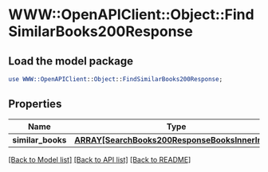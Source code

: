 # WWW::OpenAPIClient::Object::FindSimilarBooks200Response

## Load the model package
```perl
use WWW::OpenAPIClient::Object::FindSimilarBooks200Response;
```

## Properties
Name | Type | Description | Notes
------------ | ------------- | ------------- | -------------
**similar_books** | [**ARRAY[SearchBooks200ResponseBooksInnerInner]**](SearchBooks200ResponseBooksInnerInner.md) |  | [optional] 

[[Back to Model list]](../README.md#documentation-for-models) [[Back to API list]](../README.md#documentation-for-api-endpoints) [[Back to README]](../README.md)


